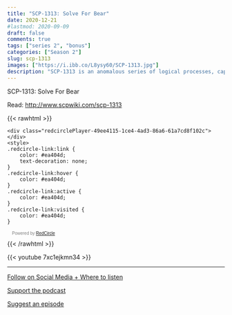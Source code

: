 ```yaml
---
title: "SCP-1313: Solve For Bear"
date: 2020-12-21
#lastmod: 2020-09-09
draft: false
comments: true
tags: ["series 2", "bonus"]
categories: ["Season 2"]
slug: scp-1313
images: ["https://i.ibb.co/L8ysy60/SCP-1313.jpg"]
description: "SCP-1313 is an anomalous series of logical processes, capable of being defined as a mathematical equation to which the answer is a single female specimen of Ursus arctos."
---
```


SCP-1313: Solve For Bear

Read: http://www.scpwiki.com/scp-1313

{{< rawhtml >}}
<script async defer onload="redcircleIframe();" src="https://api.podcache.net/embedded-player/sh/63705181-2bd5-4fc1-a869-6f5b27226efa/ep/49ee4115-1ce4-4ad3-86a6-61a7cd8f102c"></script>
    <div class="redcirclePlayer-49ee4115-1ce4-4ad3-86a6-61a7cd8f102c"></div>
    <style>
    .redcircle-link:link {
        color: #ea404d;
        text-decoration: none;
    }
    .redcircle-link:hover {
        color: #ea404d;
    }
    .redcircle-link:active {
        color: #ea404d;
    }
    .redcircle-link:visited {
        color: #ea404d;
    }
</style>
<p style="margin-top:3px;margin-left:11px;font-family: sans-serif;font-size: 10px; color: gray;">Powered by <a class="redcircle-link" href="https://redcircle.com?utm_source=rc_embedded_player&utm_medium=web&utm_campaign=embedded_v1">RedCircle</a></p>
{{< /rawhtml >}}

{{< youtube 7xc1ejkmn34 >}}

---

[Follow on Social Media + Where to listen](/links)

[Support the podcast](/support)

[Suggest an episode](/suggest)
